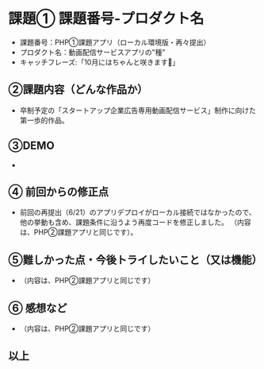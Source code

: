 # 課題① 課題番号-プロダクト名
- 課題番号：PHP①課題アプリ（ローカル環境版・再々提出）
- プロダクト名：動画配信サービスアプリの"種"
- キャッチフレーズ:「10月にはちゃんと咲きます🌸」

## ②課題内容（どんな作品か）
- 卒制予定の「スタートアップ企業広告専用動画配信サービス」制作に向けた第一歩的作品。

## ③DEMO
-

## ④ 前回からの修正点
- 前回の再提出（6/21）のアプリデプロイがローカル接続ではなかったので、
他の挙動も含め、課題条件に沿うよう再度コードを修正しました。
（内容は、PHP②課題アプリと同じです）。


## ⑤難しかった点・今後トライしたいこと（又は機能）
- （内容は、PHP②課題アプリと同じです）

## ⑥ 感想など
- （内容は、PHP②課題アプリと同じです）
## 以上
